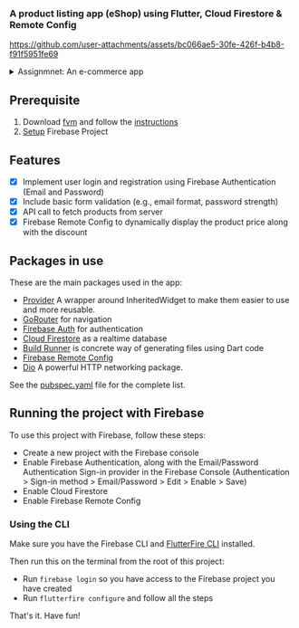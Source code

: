### A product listing app (eShop) using Flutter, Cloud Firestore & Remote Config

https://github.com/user-attachments/assets/bc066ae5-30fe-426f-b4b8-f91f5951fe69


<details>
<summary>Assignmnet: An e-commerce app</summary>
  
**The Challenge**:
You have to build an e-commerce app which uses Firebase Authentication, Firebase Remote Config and will fetch products from https://dummyjson.com/products as per the specified designs.

**What is expected:**
- Firebase Authentication (email only)
- Collect details (name, email) [Store details collected in Firestore in user
collection]
- A products feed showing the all the products from
(https://dummyjson.com/products)
- The products from the API will have a discountPercentage field, you will
need to use discountPercentage to calculate the discountedPrice from the
actual price field and display it accordingly in the UI.
- Create a boolean in Firebase Remote Config to decide whether we display
the discountedPrice or the original price. [if boolean in Firebase Remote Config is true we calculate the discountedPrice from the discountPercentage for each product and display it or else we only display the original price]

**Design specs:**
https://www.figma.com/proto/plVEnYXYi6CMsCSZdrsPRf/products?node-id=7%3A3&scaling=scale-down&page-id=0%3A1&starting-point-node-id=7%3A3
or
https://tinyurl.com/bdcwr4ah

**Must Haves:**
- Flutter >= v2.2.0
- Error Handling for Backend Services ex: API/Firebase interaction exceptions and errors
- Form validation
- State management [Provider only]
     
**Bonus Points:**
- Keep the app size as small as possible
- Following the latest design guidelines
- Follow any well-known architecture pattern
- Surprise us with your creativity!
- Feel free to use any third-party dependencies that may solve the problem

**Evaluation Criteria:**
1. Code quality - The code should be well structured
2. Completeness - All the features listed above should work as expected 3. Presentability - The user interface must be clean and usable
</details>

## Prerequisite
1. Download [fvm](https://fvm.app/) and follow the [instructions](https://fvm.app/documentation/guides/basic-commands#examples-1)
2. [Setup](https://github.com/Alvish0407/kaam-hiring-test/blob/main/README.md#running-the-project-with-firebase) Firebase Project

## Features

- [x] Implement user login and registration using Firebase Authentication (Email and Password)
- [x] Include basic form validation (e.g., email format, password strength)
- [x] API call to fetch products from server
- [x] Firebase Remote Config to dynamically display the product price along with the discount

## Packages in use

These are the main packages used in the app:

- [Provider](https://pub.dev/packages/provider) A wrapper around InheritedWidget to make them easier to use and more reusable.
- [GoRouter](https://pub.dev/packages/go_router) for navigation
- [Firebase Auth](https://pub.dev/packages/firebase_auth) for authentication
- [Cloud Firestore](https://pub.dev/packages/cloud_firestore) as a realtime database
- [Build Runner](https://pub.dev/packages/build_runner) is concrete way of generating files using Dart code
- [Firebase Remote Config](https://pub.dev/packages/firebase_remote_config)
- [Dio](https://pub.dev/packages/dio) A powerful HTTP networking package.

See the [pubspec.yaml](pubspec.yaml) file for the complete list.

## Running the project with Firebase

To use this project with Firebase, follow these steps:

- Create a new project with the Firebase console
- Enable Firebase Authentication, along with the Email/Password Authentication Sign-in provider in the Firebase Console (Authentication > Sign-in method > Email/Password > Edit > Enable > Save)
- Enable Cloud Firestore
- Enable Firebase Remote Config

### Using the CLI

Make sure you have the Firebase CLI and [FlutterFire CLI](https://pub.dev/packages/flutterfire_cli) installed.

Then run this on the terminal from the root of this project:

- Run `firebase login` so you have access to the Firebase project you have created
- Run `flutterfire configure` and follow all the steps

That's it. Have fun!
